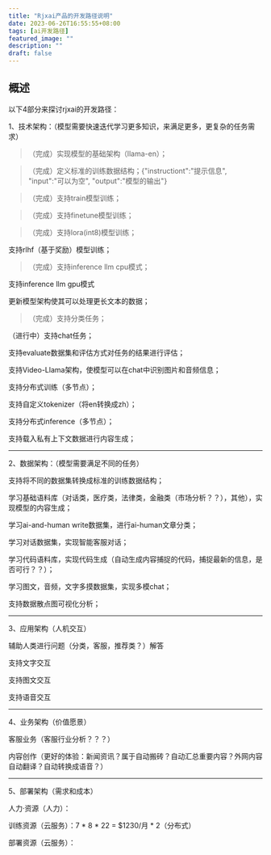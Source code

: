 ```yaml
---
title: "Rjxai产品的开发路径说明"
date: 2023-06-26T16:55:55+08:00
tags: [ai开发路径]
featured_image: ""
description: ""
draft: false
---
```

## 概述

以下4部分来探讨rjxai的开发路径：

1、技术架构：（模型需要快速迭代学习更多知识，来满足更多，更复杂的任务需求）

<!--more-->

> （完成）实现模型的基础架构（llama-en）；

> （完成）定义标准的训练数据结构；{"instructiont":"提示信息", "input":"可以为空", "output":"模型的输出"}

> （完成）支持train模型训练；

> （完成）支持finetune模型训练；

> （完成）支持lora(int8)模型训练；

支持rlhf（基于奖励）模型训练；

> （完成）支持inference llm cpu模式；

支持inference llm gpu模式

更新模型架构使其可以处理更长文本的数据；

> （完成）支持分类任务；

（进行中）支持chat任务；

支持evaluate数据集和评估方式对任务的结果进行评估；

支持Video-Llama架构，使模型可以在chat中识别图片和音频信息；

支持分布式训练（多节点）；

支持自定义tokenizer（将en转换成zh）；

支持分布式inference（多节点）；

支持载入私有上下文数据进行内容生成；

---



2、数据架构：（模型需要满足不同的任务）

支持将不同的数据集转换成标准的训练数据结构；

学习基础语料库（对话类，医疗类，法律类，金融类（市场分析？？），其他），实现模型的内容生成；

学习ai-and-human write数据集，进行ai-human文章分类；

学习对话数据集，实现智能客服对话；

学习代码语料库，实现代码生成（自动生成内容捕捉的代码，捕捉最新的信息，是否可行？？）；

学习图文，音频，文字多摸数据集，实现多模chat；

支持数据散点图可视化分析；

---



3、应用架构（人机交互）

辅助人类进行问题（分类，客服，推荐类？）解答

支持文字交互

支持图文交互

支持语音交互

---



4、业务架构（价值愿景）

客服业务（客服行业分析？？？）

内容创作（更好的体验：新闻资讯？属于自动搬砖？自动汇总重要内容？外网内容自动翻译？自动转换成语音？）

---



5、部署架构（需求和成本）

人力·资源（人力）：

训练资源（云服务）：7 * 8 * 22 = $1230/月 * 2（分布式）

部署资源（云服务）：
